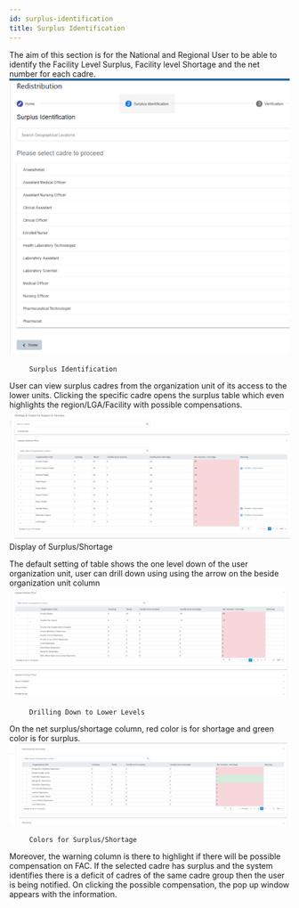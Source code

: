 ```yaml
---
id: surplus-identification
title: Surplus Identification
---
```


The aim of this section is for the National and Regional User to be able to identify the Facility Level Surplus, Facility level Shortage and the net number for each cadre.
![img alt](/img/s_identification1.png)

         Surplus Identification

User can view surplus cadres from the organization unit of its access to the lower units. Clicking the specific cadre opens the surplus table which even highlights the region/LGA/Facility with possible compensations.
![img alt](/img/s_identification2.png)
         Display of Surplus/Shortage

The default setting of table shows the one level down of the user organization unit, user can drill down using using the arrow on the beside organization unit column
![img alt](/img/s_identification3.png)

         Drilling Down to Lower Levels

On the net surplus/shortage column, red color is for shortage and green color is for surplus.
![img alt](/img/s_identification4.png)

         Colors for Surplus/Shortage

Moreover, the warning column is there to highlight if there will be possible compensation on FAC. If the selected cadre has surplus and the system identifies there is a deficit of cadres of the same cadre group then the user is being notified. On clicking the possible compensation, the pop up window appears with the information.
